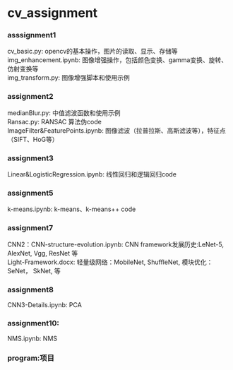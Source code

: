 # cv_assignment
### asssignment1
cv_basic.py: opencv的基本操作，图片的读取、显示、存储等<br>
img_enhancement.ipynb: 图像增强操作，包括颜色变换、gamma变换、旋转、仿射变换等<br>
img_transform.py: 图像增强脚本和使用示例<br>

### assignment2
medianBlur.py: 中值滤波函数和使用示例<br>
Ransac.py: RANSAC 算法伪code<br>
ImageFilter&FeaturePoints.ipynb: 图像滤波（拉普拉斯、高斯滤波等），特征点（SIFT、HoG等）<br>

### assignment3
Linear&LogisticRegression.ipynb: 线性回归和逻辑回归code<br>

### assignment5
k-means.ipynb: k-means、k-means++ code<br>


### assignment7
CNN2：CNN-structure-evolution.ipynb: CNN framework发展历史:LeNet-5, AlexNet, Vgg, ResNet 等<br>
Light-Framework.docx: 轻量级网络：MobileNet, ShuffleNet, 模块优化：SeNet， SkNet, 等  <br>

### assignment8
CNN3-Details.ipynb: PCA<br>

### assignment10:
NMS.ipynb: NMS<br>

### program:项目<br>
